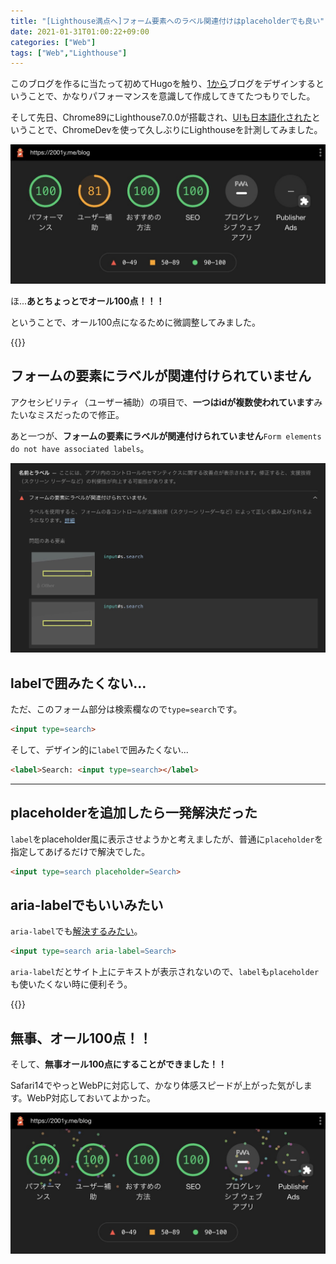 ```yaml
---
title: "[Lighthouse満点へ]フォーム要素へのラベル関連付けはplaceholderでも良い"
date: 2021-01-31T01:00:22+09:00
categories: ["Web"]
tags: ["Web","Lighthouse"]
---
```


このブログを作るに当たって初めてHugoを触り、[1から](https://2001y.me/blog/other/hello/)ブログをデザインするということで、かなりパフォーマンスを意識して作成してきてたつもりでした。

そして先日、Chrome89にLighthouse7.0.0が搭載され、[UIも日本語化された](https://www.suzukikenichi.com/blog/lighthouse-will-be-available-in-japanese/)ということで、ChromeDevを使って久しぶりにLighthouseを計測してみました。

![](../../../images/lighthouse-placeholder-0.jpg)

ほ...<b>あとちょっとでオール100点！！！</b>

ということで、オール100点になるために微調整してみました。

{{<ad>}}

## フォームの要素にラベルが関連付けられていません

アクセシビリティ（ユーザー補助）の項目で、<b>一つはidが複数使われています</b>みたいなミスだったので修正。

あと一つが、<b>フォームの要素にラベルが関連付けられていません</b>`Form elements do not have associated labels`。

![](../../../images/lighthouse-placeholder-1.jpg)

## labelで囲みたくない…

ただ、このフォーム部分は検索欄なので`type=search`です。

```html
<input type=search>
```

そして、デザイン的に`label`で囲みたくない...

```html
<label>Search: <input type=search></label>
```

***

## placeholderを追加したら一発解決だった

`label`をplaceholder風に表示させようかと考えましたが、普通に`placeholder`を指定してあげるだけで解決でした。

```html
<input type=search placeholder=Search>
```

## aria-labelでもいいみたい

`aria-label`でも[解決するみたい](https://dequeuniversity.com/rules/axe/3.3/label)。

```html
<input type=search aria-label=Search>
```

`aria-label`だとサイト上にテキストが表示されないので、`label`も`placeholder`も使いたくない時に便利そう。

{{<ad>}}

## 無事、オール100点！！

そして、<b>無事オール100点にすることができました！！</b>

Safari14でやっとWebPに対応して、かなり体感スピードが上がった気がします。WebP対応しておいてよかった。

![こんな祝福エフェクトあるんだ](../../../images/lighthouse.jpg)